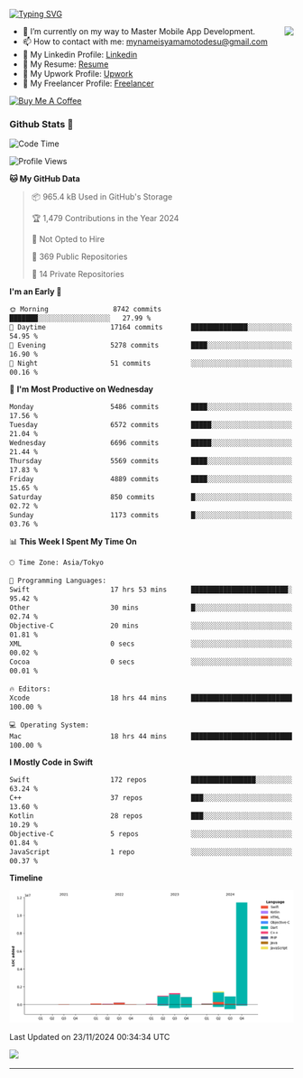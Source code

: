 
[![Typing SVG](https://readme-typing-svg.demolab.com/?lines=Thank+You+For+Visiting!!;You+Are+Welcome✨;I+am+Kyo+Yamamoto;Mobile+Developer)](https://git.io/typing-svg)
<p>
<img align="right" src="https://media.giphy.com/media/26ufdb3cYKwbRtYVW/giphy.gif" style="max-width:100%;" height="150px">

- 🌱 I’m currently on my way to Master Mobile App Development.
- 📫 How to contact with me: mynameisyamamotodesu@gmail.com
- 🔗 My Linkedin Profile: [Linkedin](https://www.linkedin.com/in/kyo-yamamoto-a2ab50239)
- 🔗 My Resume: [Resume](https://www.kickresume.com/cv/rNok4e/)
- 🔗 My Upwork Profile: [Upwork](https://www.upwork.com/freelancers/~01aa9115102bb4af25)
- 🔗 My Freelancer Profile: [Freelancer](https://www.freelancer.com/u/yamamotodesu)

<a href="https://www.buymeacoffee.com/kyoyamamoto" target="_blank"><img src="https://cdn.buymeacoffee.com/buttons/default-orange.png" alt="Buy Me A Coffee" height="41" width="174"></a>

### Github Stats 🥇 
<!--START_SECTION:waka-->
![Code Time](http://img.shields.io/badge/Code%20Time-902%20hrs-blue)

![Profile Views](http://img.shields.io/badge/Profile%20Views-0-blue)

**🐱 My GitHub Data** 

> 📦 965.4 kB Used in GitHub's Storage 
 > 
> 🏆 1,479 Contributions in the Year 2024
 > 
> 🚫 Not Opted to Hire
 > 
> 📜 369 Public Repositories 
 > 
> 🔑 14 Private Repositories 
 > 
**I'm an Early 🐤** 

```text
🌞 Morning                8742 commits        ███████░░░░░░░░░░░░░░░░░░   27.99 % 
🌆 Daytime                17164 commits       ██████████████░░░░░░░░░░░   54.95 % 
🌃 Evening                5278 commits        ████░░░░░░░░░░░░░░░░░░░░░   16.90 % 
🌙 Night                  51 commits          ░░░░░░░░░░░░░░░░░░░░░░░░░   00.16 % 
```
📅 **I'm Most Productive on Wednesday** 

```text
Monday                   5486 commits        ████░░░░░░░░░░░░░░░░░░░░░   17.56 % 
Tuesday                  6572 commits        █████░░░░░░░░░░░░░░░░░░░░   21.04 % 
Wednesday                6696 commits        █████░░░░░░░░░░░░░░░░░░░░   21.44 % 
Thursday                 5569 commits        ████░░░░░░░░░░░░░░░░░░░░░   17.83 % 
Friday                   4889 commits        ████░░░░░░░░░░░░░░░░░░░░░   15.65 % 
Saturday                 850 commits         █░░░░░░░░░░░░░░░░░░░░░░░░   02.72 % 
Sunday                   1173 commits        █░░░░░░░░░░░░░░░░░░░░░░░░   03.76 % 
```


📊 **This Week I Spent My Time On** 

```text
🕑︎ Time Zone: Asia/Tokyo

💬 Programming Languages: 
Swift                    17 hrs 53 mins      ████████████████████████░   95.42 % 
Other                    30 mins             █░░░░░░░░░░░░░░░░░░░░░░░░   02.74 % 
Objective-C              20 mins             ░░░░░░░░░░░░░░░░░░░░░░░░░   01.81 % 
XML                      0 secs              ░░░░░░░░░░░░░░░░░░░░░░░░░   00.02 % 
Cocoa                    0 secs              ░░░░░░░░░░░░░░░░░░░░░░░░░   00.01 % 

🔥 Editors: 
Xcode                    18 hrs 44 mins      █████████████████████████   100.00 % 

💻 Operating System: 
Mac                      18 hrs 44 mins      █████████████████████████   100.00 % 
```

**I Mostly Code in Swift** 

```text
Swift                    172 repos           ████████████████░░░░░░░░░   63.24 % 
C++                      37 repos            ███░░░░░░░░░░░░░░░░░░░░░░   13.60 % 
Kotlin                   28 repos            ███░░░░░░░░░░░░░░░░░░░░░░   10.29 % 
Objective-C              5 repos             ░░░░░░░░░░░░░░░░░░░░░░░░░   01.84 % 
JavaScript               1 repo              ░░░░░░░░░░░░░░░░░░░░░░░░░   00.37 % 
```



**Timeline**

![Lines of Code chart](https://raw.githubusercontent.com/YamamotoDesu/YamamotoDesu/main/assets/bar_graph.png)


 Last Updated on 23/11/2024 00:34:34 UTC
<!--END_SECTION:waka-->

![](https://github-profile-summary-cards.vercel.app/api/cards/profile-details?username=YamamotoDesu&theme=vue)

----

